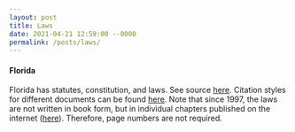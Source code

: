 ```yaml
---
layout: post
title: Laws
date: 2021-04-21 12:59:00 --0000
permalink: /posts/laws/
---
```


#### Florida
Florida has statutes, constitution, and laws. See source [here](https://www.flsenate.gov/laws/). Citation styles for different documents can be found [here](http://www.fsulawreview.com/wp-content/uploads/2019/04/florida-style-manual.pdf). Note that since 1997, the laws are not written in book form, but in individual chapters published on the internet ([here](http://laws.flrules.org/)). Therefore, page numbers are not required.